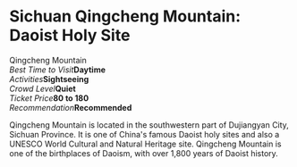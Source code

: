 # Sichuan Qingcheng Mountain: Daoist Holy Site

<Chinese word="青城山">
<template #pinyin>qīng chéng shān</template>
Qingcheng Mountain
</Chinese>

<Description>
<div><i>Best Time to Visit</i><b>Daytime</b></div>
<div><i>Activities</i><b>Sightseeing</b></div>
<div><i>Crowd Level</i><b>Quiet</b></div>
<div><i>Ticket Price</i><b><CNY>80</CNY> to <CNY>180</CNY></b></div>
<div><i>Recommendation</i><b>Recommended</b></div>
</Description>

Qingcheng Mountain is located in the southwestern part of Dujiangyan City, Sichuan Province. It is one of China's famous Daoist holy sites and also a UNESCO World Cultural and Natural Heritage site. Qingcheng Mountain is one of the birthplaces of Daoism, with over 1,800 years of Daoist history.

<YouTube link="https://youtu.be/mHIX3n7CQAU?si=U7CYL17-bbcouCBu">
<template #cover><img src="../assets/youtube/i-came-to-china-for-this-a-mountain.jpg" /></template>
<template #title>I CAME TO CHINA FOR THIS! 🇨🇳☯🙏 Mount Qingcheng: the birthplace of Taoism</template>
<template #author>Ride with Gabi</template>
<template #description>One of the main reasons why I decided to come to China, was to visit Mount Qingcheng: the birthplace of Taoism.</template>
</YouTube>